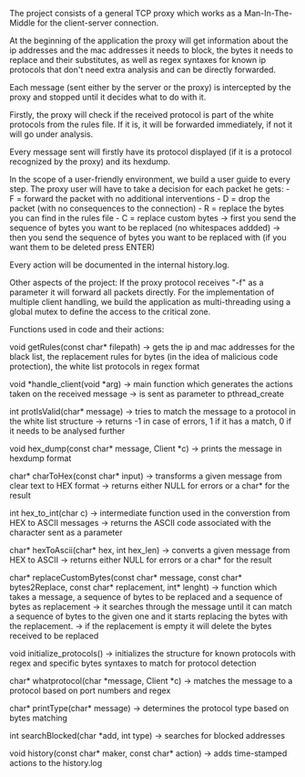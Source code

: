 The project consists of a general TCP proxy which works as a Man-In-The-Middle for the client-server connection.

At the beginning of the application the proxy will get information about the ip addresses and the mac addresses it needs to block, the bytes it needs to replace and their substitutes, as well as regex syntaxes for known ip protocols that don't need extra analysis and can be directly forwarded.

Each message (sent either by the server or the proxy) is intercepted by the proxy and stopped until it decides what to do with it. 

Firstly, the proxy will check if the received protocol is part of the white protocols from the rules file. If it is, it will be forwarded immediately, if not it will go under analysis.

Every message sent will firstly have its protocol displayed (if it is a protocol recognized by the proxy) and its hexdump.

In the scope of a user-friendly environment, we build a user guide to every step. The proxy user will have to take a decision for each packet he gets:
	- F = forward the packet with no additional interventions
	- D = drop the packet (with no consequences to the connection)
	- R = replace the bytes you can find in the rules file
	- C = replace custom bytes 
		-> first you send the sequence of bytes you want to be replaced (no whitespaces addded)
		-> then you send the sequence of bytes you want to be replaced with (if you want them to be deleted press ENTER)

Every action will be documented in the internal history.log.

Other aspects of the project:
	If the proxy protocol receives "-f" as a parameter it will forward all packets directly.
	For the implementation of multiple client handling, we build the application as multi-threading using a global mutex to define the access to the critical zone.



Functions used in code and their actions:

void getRules(const char* filepath)
	-> gets the ip and mac addresses for the black list, the replacement rules for bytes (in the idea of malicious code protection), the white list protocols in regex format

void *handle_client(void *arg) 
	-> main function which generates the actions taken on the received message
	-> is sent as parameter to pthread_create 

int protIsValid(char* message)
	-> tries to match the message to a protocol in the white list structure
	-> returns -1 in case of errors, 1 if it has a match, 0 if it needs to be analysed further
	
void hex_dump(const char* message, Client *c)
	-> prints the message in hexdump format
	
char* charToHex(const char* input)
	-> transforms a given message from clear text to HEX format
	-> returns either NULL for errors or a char* for the result
	
int hex_to_int(char c)
	-> intermediate function used in the converstion from HEX to ASCII messages
	-> returns the ASCII code associated with the character sent as a parameter

char* hexToAscii(char* hex, int hex_len)
	-> converts a given message from HEX to ASCII
	-> returns either NULL for errors or a char* for the result

char* replaceCustomBytes(const char* message, const char* bytes2Replace, const char* replacement, int* lenght)
	-> function which takes a message, a sequence of bytes to be replaced and a sequence of bytes as replacement
	-> it searches through the message until it can match a sequence of bytes to the given one and it starts replacing the bytes with the replacement.
	-> if the replacement is empty it will delete the bytes received to be replaced

void initialize_protocols()
	-> initializes the structure for known protocols with regex and specific bytes syntaxes to match for protocol detection
	
char* whatprotocol(char *message, Client *c) 
	-> matches the message to a protocol based on port numbers and regex

char* printType(char* message)
	-> determines the protocol type based on bytes matching 

int searchBlocked(char *add, int type)
	-> searches for blocked addresses
	
void history(const char* maker, const char* action) 
	-> adds time-stamped actions to the history.log

 
	



